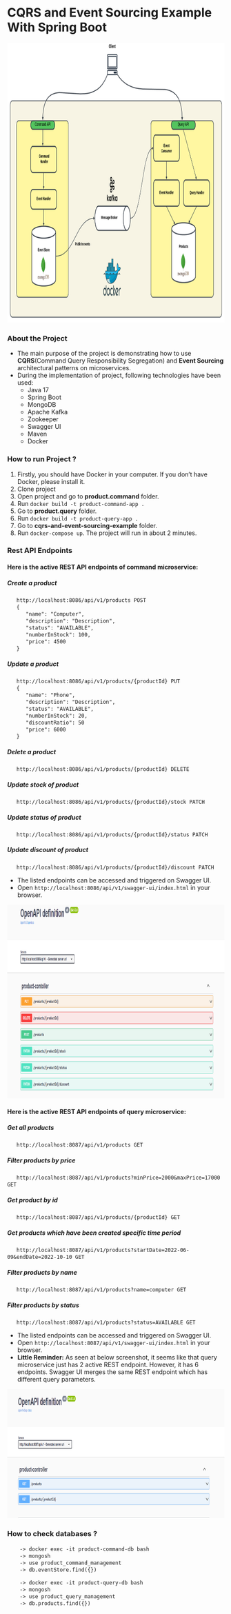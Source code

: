 # CQRS and Event Sourcing Example With Spring Boot
<img src="screenshots/project_diagram.png" alt="" width="1300" height="650">

### About the Project 
- The main purpose of the project is demonstrating how to use <b>CQRS</b>(Command Query Responsibility Segregation) and <b>Event Sourcing</b> architectural patterns on microservices. 
- During the implementation of project, following technologies have been used:
  * Java 17
  * Spring Boot
  * MongoDB
  * Apache Kafka
  * Zookeeper
  * Swagger UI
  * Maven
  * Docker
  
  

### How to run Project ? 

  1. Firstly, you should have Docker in your computer. If you don’t have Docker, please install it.
  2. Clone project
  3. Open project and go to <b>product.command</b> folder.
  4. Run `docker build -t product-command-app . `
  5. Go to <b>product.query</b> folder.
  6. Run `docker build -t product-query-app . `
  7. Go to <b>cqrs-and-event-sourcing-example</b> folder.
  8. Run `docker-compose up`. The project will run in about 2 minutes.

### Rest API Endpoints
#### Here is the active REST API endpoints of command microservice:
  ##### <a> Create a product
```
   http://localhost:8086/api/v1/products POST
   {
      "name": "Computer",
      "description": "Description",
      "status": "AVAILABLE",
      "numberInStock": 100,
      "price": 4500
   } 
```

##### <a> Update a product
```
   http://localhost:8086/api/v1/products/{productId} PUT
   {
      "name": "Phone",
      "description": "Description",
      "status": "AVAILABLE",
      "numberInStock": 20,
      "discountRatio": 50
      "price": 6000
   }
```

##### <a> Delete a product
```
   http://localhost:8086/api/v1/products/{productId} DELETE
```

##### <a> Update stock of product
```
   http://localhost:8086/api/v1/products/{productId}/stock PATCH
```

##### <a> Update status of product
```
   http://localhost:8086/api/v1/products/{productId}/status PATCH
```

##### <a> Update discount of product
```
   http://localhost:8086/api/v1/products/{productId}/discount PATCH
```
  * The listed endpoints can be accessed and triggered on Swagger UI.
  * Open `http://localhost:8086/api/v1/swagger-ui/index.html` in your browser.
  <img src="screenshots/command_api.png" alt="" width="1100" height="450">
  
#### Here is the active REST API endpoints of query microservice:
##### <a> Get all products
```
   http://localhost:8087/api/v1/products GET
```
##### <a> Filter products by price 
```
   http://localhost:8087/api/v1/products?minPrice=2000&maxPrice=17000 GET
```
##### <a> Get product by id
```
   http://localhost:8087/api/v1/products/{productId} GET
```
##### <a> Get products which have been created specific time period 
```
   http://localhost:8087/api/v1/products?startDate=2022-06-09&endDate=2022-10-10 GET
```
##### <a> Filter products by name
```
   http://localhost:8087/api/v1/products?name=computer GET
```
##### <a> Filter products by status
```
   http://localhost:8087/api/v1/products?status=AVAILABLE GET
```
* The listed endpoints can be accessed and triggered on Swagger UI.
* Open `http://localhost:8087/api/v1/swagger-ui/index.html` in your browser.
* <b>Little Reminder:</b> As seen at below screenshot, it seems like that query microservice just has 2 active REST endpoint. However, it has 6 endpoints.
  Swagger UI merges the same REST endpoint which has different query parameters.
 <img src="screenshots/query_api.png" alt="" width="900" height="300">


### How to check databases ?
```
    -> docker exec -it product-command-db bash
    -> mongosh
    -> use product_command_management
    -> db.eventStore.find({})
```

```
    -> docker exec -it product-query-db bash
    -> mongosh
    -> use product_query_management
    -> db.products.find({})
```